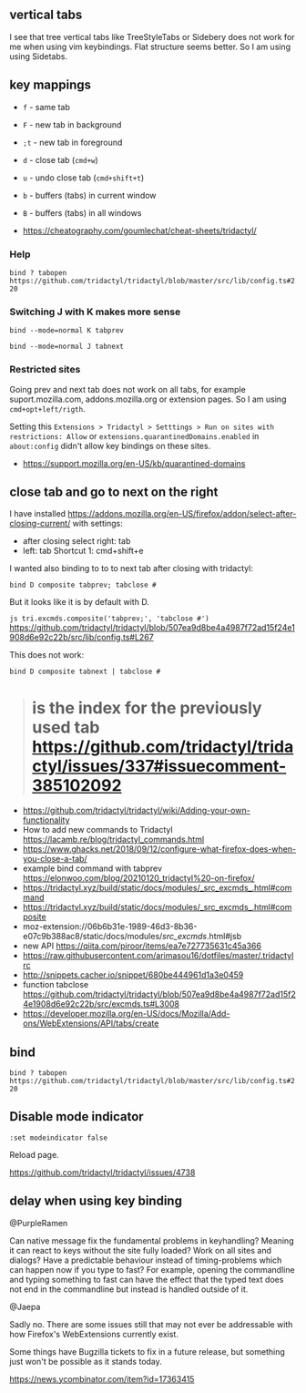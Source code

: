 ## vertical tabs

I see that tree vertical tabs like TreeStyleTabs or Sidebery does not work for me when using vim keybindings. Flat structure seems better. So I am using using Sidetabs.

## key mappings

- `f` - same tab
- `F` - new tab in background
- `;t` - new tab in foreground
- `d` - close tab (`cmd+w`)
- `u` - undo close tab (`cmd+shift+t`)
- `b` - buffers (tabs) in current window
- `B` - buffers (tabs) in all windows

- https://cheatography.com/goumlechat/cheat-sheets/tridactyl/

### Help

`bind ? tabopen https://github.com/tridactyl/tridactyl/blob/master/src/lib/config.ts#220`

### Switching J with K makes more sense

`bind --mode=normal K tabprev`

`bind --mode=normal J tabnext`

### Restricted sites

Going prev and next tab does not work on all tabs, for example suport.mozilla.com, addons.mozilla.org or extension pages. So I am using `cmd+opt+left/rigth`.

Setting this `Extensions > Tridactyl > Setttings > Run on sites with restrictions: Allow` or
`extensions.quarantinedDomains.enabled` in `about:config` didn't allow key bindings on these sites.

- https://support.mozilla.org/en-US/kb/quarantined-domains

## close tab and go to next on the right

I have installed https://addons.mozilla.org/en-US/firefox/addon/select-after-closing-current/ with settings:

- after closing select right: tab
- left: tab Shortcut 1: cmd+shift+e

I wanted also binding to to to next tab after closing with tridactyl:

`bind D composite tabprev; tabclose #`

But it looks like it is by default with D.

`js tri.excmds.composite('tabprev;', 'tabclose #')` https://github.com/tridactyl/tridactyl/blob/507ea9d8be4a4987f72ad15f24e1908d6e92c22b/src/lib/config.ts#L267

This does not work:

`bind D composite tabnext | tabclose #`

> # is the index for the previously used tab https://github.com/tridactyl/tridactyl/issues/337#issuecomment-385102092

- https://github.com/tridactyl/tridactyl/wiki/Adding-your-own-functionality
- How to add new commands to Tridactyl https://lacamb.re/blog/tridactyl_commands.html
- https://www.ghacks.net/2018/09/12/configure-what-firefox-does-when-you-close-a-tab/
- example bind command with tabprev https://elonwoo.com/blog/20210120_tridactyl%20-on-firefox/
- https://tridactyl.xyz/build/static/docs/modules/_src_excmds_.html#command
- https://tridactyl.xyz/build/static/docs/modules/_src_excmds_.html#composite
- moz-extension://06b6b31e-1989-46d3-8b36-e07c9b388ac8/static/docs/modules/_src_excmds_.html#jsb
- new API https://qiita.com/piroor/items/ea7e727735631c45a366
- https://raw.githubusercontent.com/arimasou16/dotfiles/master/.tridactylrc
- http://snippets.cacher.io/snippet/680be444961d1a3e0459
- function tabclose https://github.com/tridactyl/tridactyl/blob/507ea9d8be4a4987f72ad15f24e1908d6e92c22b/src/excmds.ts#L3008
- https://developer.mozilla.org/en-US/docs/Mozilla/Add-ons/WebExtensions/API/tabs/create

## bind

`bind ? tabopen https://github.com/tridactyl/tridactyl/blob/master/src/lib/config.ts#220`

## Disable mode indicator

`:set modeindicator false`

Reload page.

https://github.com/tridactyl/tridactyl/issues/4738

## delay when using key binding

@PurpleRamen

Can native message fix the fundamental problems in keyhandling? Meaning it can react to keys without the site fully loaded? Work on all sites and dialogs? Have a predictable behaviour instead of timing-problems which can happen now if you type to fast? For example, opening the commandline and typing something to fast can have the effect that the typed text does not end in the commandline but instead is handled outside of it.
 
@Jaepa

Sadly no. There are some issues still that may not ever be addressable with how Firefox's WebExtensions currently exist.

Some things have Bugzilla tickets to fix in a future release, but something just won't be possible as it stands today.

https://news.ycombinator.com/item?id=17363415

